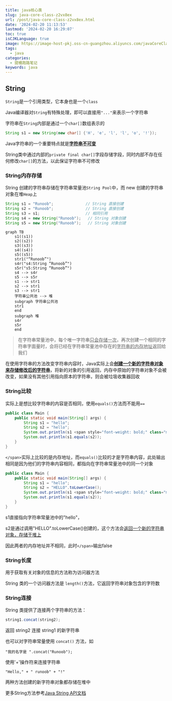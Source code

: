 ```yaml
---
title: java核心类
slug: java-core-class-z2vx8ex
url: /post/java-core-class-z2vx8ex.html
date: '2024-02-20 11:13:53'
lastmod: '2024-02-20 16:29:07'
toc: true
isCJKLanguage: true
image: https://image-host-pkj.oss-cn-guangzhou.aliyuncs.com/javaCoreClass.png
tags:
  - java
categories:
  - 提桶跑路笔记
keywords: java
---
```






## String

​`String`​是一个引用类型，它本身也是一个`class`​

Java编译器对`String`​有特殊处理，即可以直接用`"..."`​来表示一个字符串

字符串在`String`​内部是通过一个`char[]`​数组表示的

```java
String s1 = new String(new char[] {'H', 'e', 'l', 'l', 'o', '!'});
```

Java字符串的一个重要特点就是<span style="font-weight: bold;" data-type="strong"><u>字符串不可变</u></span>

String类中通过内部的`private final char[]`​字段存储字段，同时内部不存在任何修改`char[]`​的方法，以此保证字符串不可修改

### String内存存储

String 创建的字符串存储在字符串常量池`String Pool`​中，而 new 创建的字符串对象在堆`Heap`​上

```java
String s1 = "Runoob";              // String 直接创建
String s2 = "Runoob";              // String 直接创建
String s3 = s1;                    // 相同引用
String s4 = new String("Runoob");   // String 对象创建
String s5 = new String("Runoob");   // String 对象创建
```

```mermaid
graph TB
    s1((s1))
    s2((s2))
    s3((s3))
    s4((s4))
    s5((s5))
    str1("“Runoob”")
    s4r("s4:String “Runoob”")
    s5r("s5:String “Runoob”")
    s4 --> s4r
    s5 --> s5r
    s1 --> str1
    s2 --> str1
    s3 --> str1
    字符串公共池 --> 堆
    subgraph 字符串公共池
    str1
    end
    subgraph 堆
    s4r
    s5r
    end
```

> 在字符串常量池中，每个唯一字符串<u>只会存储一次</u>，再次创建一个相同的字符串字面量时，会将已经在字符串常量池中存在的<u>字符串的内存地址</u>返回给我们

在使用字符串的方法改变字符串内容时，Java实际上会<u><span style="font-weight: bold;" data-type="strong">创建一个新的字符串对象来存储修改后的字符串</span></u>，将新的对象的引用返回，内存中原始的字符串对象不会被改变，如果没有其他引用指向原本的字符串，则会被垃圾收集器回收

### String比较

实际上是想比较字符串的内容是否相同，使用`equals()`​方法而不能用`==`​

```java
public class Main {
    public static void main(String[] args) {
        String s1 = "hello";
        String s2 = "hello";
        System.out.println(s1 <span style="font-weight: bold;" class="mark"> s2);
        System.out.println(s1.equals(s2));
    }
}
```

​`</span>`​实际上比较的是内存地址，而`equals()`​比较的才是字符串内容，此处输出相同是因为他们的字符串内容相同，都指向在字符串常量池中的同一个对象

```java
public class Main {
    public static void main(String[] args) {
        String s1 = "hello";
        String s2 = "HELLO".toLowerCase();
        System.out.println(s1 <span style="font-weight: bold;" class="mark"> s2);
        System.out.println(s1.equals(s2));
    }
}
```

s1直接指向字符串常量池中的"hello"，

s2是通过调用"HELLO".toLowerCase()创建的，这个方法会<u>返回一个新的字符串对象，存储于堆上</u>

因此两者的内存地址并不相同，此时`</span>`​输出false

### String长度

用于获取有关对象的信息的方法称为访问器方法

String 类的一个访问器方法是 `length()`​ 方法，它返回字符串对象包含的字符数

### String连接

String 类提供了连接两个字符串的方法：

```java
string1.concat(string2);
```

返回 string2 连接 string1 的新字符串

也可以对字符串常量使用 `concat()`​ 方法，如

```
"我的名字是 ".concat("Runoob");
```

使用'+'操作符来连接字符串

```
"Hello," + " runoob" + "!"
```

两种方法创建的新字符串对象都存储在堆中

更多String方法参考[Java String API文档](https://www.runoob.com/manual/jdk11api/java.base/java/lang/String.html)

‍
